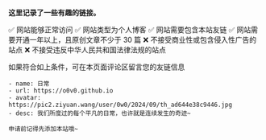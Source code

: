  **这里记录了一些有趣的链接。**
 

 ✅ 网站能够正常访问 ✅ 网站类型为个人博客 ✅ 网站需要包含本站友链 ✅ 网站需要开通一年以上，且原创文章不少于 30 篇 ❌ 不接受商业性或包含侵入性广告的站点 ❌ 不接受违反中华人民共和国法律法规的站点
 
 如果符合如上条件，可在本页面评论区留言您的友链信息
 
 ```
 - name: 日常
 - url: https://o0v0.github.io
 - avatar: https://pic2.ziyuan.wang/user/0w0/2024/09/th_ad644e38c9446.jpg
 - desc: 我们所度过的每个平凡的日常，也许就是连续发生的奇迹~
 ```
 ```
 申请前记得先添加本站哦~
 ```
